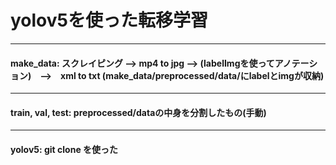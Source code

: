 # yolov5を使った転移学習
___________________
#### make_data: スクレイピング --> mp4 to jpg --> (labelImgを使ってアノテーション)　-->　xml to txt (make_data/preprocessed/data/にlabelとimgが収納)
___________________
#### train, val, test: preprocessed/dataの中身を分割したもの(手動)
___________________
#### yolov5: git clone を使った
